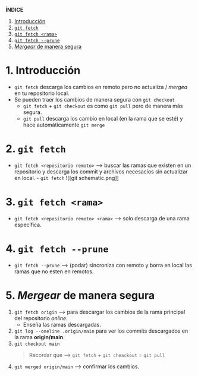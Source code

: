 **ÍNDICE**

1. [Introducción](#intro)
2. [`git fetch`](#fetch)
3. [`git fetch <rama>`](#rama)
4. [`git fetch --prune`](#prune)
5. [_Mergear_ de manera segura](#mergear)

# 1. Introducción<a name='intro'></a>

- `git fetch` descarga los cambios en remoto pero no actualiza / _mergea_ en tu repositorio local.
- Se pueden traer los cambios de manera segura con `git checkout`
  - `git fetch` + `git checkout` es como `git pull` pero de manera más segura.
  - `git pull` descarga los cambio en local (en la rama que se esté) y hace automáticamente `git merge`

# 2. `git fetch`<a name='fetch'></a>

- `git fetch <repositorio remoto>` --> buscar las ramas que existen en un repositorio y descarga los commit y archivos necesacios sin actualizar en local. - `git fetch`
  ![[git schematic.png]]

# 3. `git fetch <rama>`<a name='rama'></a>

- `git fetch <repositorio remoto> <rama>` --> solo descarga de una rama específica.

# 4. `git fetch --prune`<a name='prune'></a>

- `git fetch --prune` --> (podar) sincroniza con remoto y borra en local las ramas que no esten en remotos.

# 5. _Mergear_ de manera segura<a name='mergear'></a>

1. `git fetch origin` --> para descargar los cambios de la rama principal del repositorio _online_.
   - Enseña las ramas descargadas.
2. `git log --oneline .origin/main` para ver los commits descargados en la rama **origin/main**.
3. `git checkout main`
   > Recordar que --> `git fetch` + `git cheackout` = `git pull`
4. `git merged origin/main` --> confirmar los cambios.

